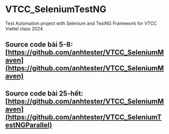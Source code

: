 # VTCC_SeleniumTestNG
Test Automation project with Selenium and TestNG Framework for VTCC Viettel class 2024

## Source code bài 5-8: [https://github.com/anhtester/VTCC_SeleniumMaven](https://github.com/anhtester/VTCC_SeleniumMaven)

## Source code bài 25-hết: [https://github.com/anhtester/VTCC_SeleniumMaven](https://github.com/anhtester/VTCC_SeleniumTestNGParallel)

